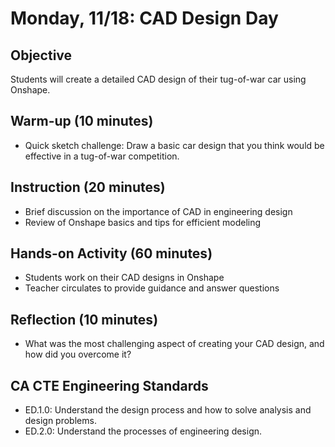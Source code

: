 # Monday, 11/18: CAD Design Day

## Objective
Students will create a detailed CAD design of their tug-of-war car using Onshape.

## Warm-up (10 minutes)
- Quick sketch challenge: Draw a basic car design that you think would be effective in a tug-of-war competition.

## Instruction (20 minutes)
- Brief discussion on the importance of CAD in engineering design
- Review of Onshape basics and tips for efficient modeling

## Hands-on Activity (60 minutes)
- Students work on their CAD designs in Onshape
- Teacher circulates to provide guidance and answer questions

## Reflection (10 minutes)
- What was the most challenging aspect of creating your CAD design, and how did you overcome it?

## CA CTE Engineering Standards
- ED.1.0: Understand the design process and how to solve analysis and design problems.
- ED.2.0: Understand the processes of engineering design.